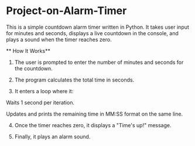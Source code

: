 # Project-on-Alarm-Timer
This is a simple countdown alarm timer written in Python. It takes user input for minutes and seconds, displays a live countdown in the console, and plays a sound when the timer reaches zero.

** How It Works**
1. The user is prompted to enter the number of minutes and seconds for the countdown.

2. The program calculates the total time in seconds.

3. It enters a loop where it:

Waits 1 second per iteration.

Updates and prints the remaining time in MM:SS format on the same line.

4. Once the timer reaches zero, it displays a "Time's up!" message.

5. Finally, it plays an alarm sound.
